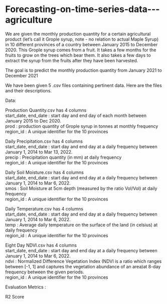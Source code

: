 # Forecasting-on-time-series-data---agriculture

We are given the monthly production quantity for a certain agricultural product (let’s call it Grople syrup, note - no relation to actual Maple Syrup) in 10 different provinces of a country between January 2015 to December 2020. This Grople syrup comes from a fruit. It takes a few months for the fruits to grow on the trees which bear them. It also takes a few days to extract the syrup from the fruits after they have been harvested.

The goal is to predict the monthly production quantity from January 2021 to December 2021

We have been given 5 .csv files containing pertinent data. Here are the files and their descriptions.

Data:
  
Production Quantity.csv has 4 columns <br />
start_date, end_date   : start day and end day of each month between January
                         2015 to Dec 2020. <br />
prod                   : production quantity of Grople syrup in tonnes at monthly frequency<br />
region_id              : A unique identifier for the 10 provinces <br />



Daily Precipitation.csv has 4 columns<br />
start_date, end_date   : start day and end day at a daily frequency between January 1, 2014 to Mar 13, 2022.<br />
precip                 : Precipitation quantity (in mm) at daily frequency<br />
region_id              : A unique identifier for the 10 provinces<br />

Daily Soil Moisture.csv has 4 columns<br />
start_date, end_date   : start day and end day at a daily frequency between January 1, 2014 to Mar 6, 2022.<br />
smos                   : Soil Moisture at 5cm depth (measured by the ratio Vol/Vol) at daily frequency<br />
region_id              : A unique identifier for the 10 provinces<br />

Daily Temperature.csv has 4 columns<br />
start_date, end_date   : start day and end day at a daily frequency between January 1, 2014 to Mar 6, 2022.<br />
temp                   : Average daily temperature on the surface of the land (in celsius) at daily frequency<br />
region_id              : A unique identifier for the 10 provinces<br />

Eight Day NDVI.csv has 4 columns<br />
start_date, end_date   : start day and end day at a daily frequency between January 1, 2014 to Mar 6, 2022.<br />
ndvi                   : Normalized Difference Vegetation Index (NDVI is a ratio which ranges between [-1, 1] and captures the vegetation abundance of an            area)at 8-day frequency between the given periods.<br />
region_id              : A unique identifier for the 10 provinces<br />

Evaluation Metrics :<br />

R2 Score

